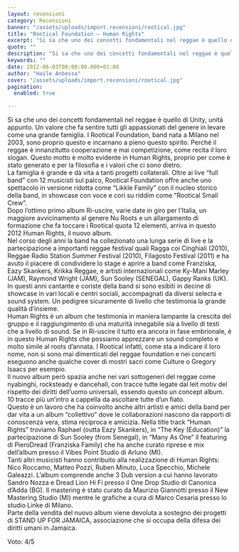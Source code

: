 ```yaml
---
layout: recensioni
category: Recensioni
banner: "/assets/uploads/import.recensioni/rootical.jpg"
title: "Rootical Foundation – Human Rights"
excerpt: "Si sa che uno dei concetti fondamentali nel reggae è quello di Unity, unità appunto. Un valore che fa sentire tutti gli appassionati del genere in levare come una grande famiglia. I Rootical Foundation, band nata a Milano nel 2003, sono proprio questo e incarnano a pieno questo spirito. Perché il reggae è innanzitutto cooperazione [&hellip"
quote: ""
description: "Si sa che uno dei concetti fondamentali nel reggae è quello di Unity, unità appunto. Un valore che fa sentire tutti gli appassionati del genere in levare come una grande famiglia. I Rootical Foundation, band nata a Milano nel 2003, sono proprio questo e incarnano a pieno questo spirito. Perché il reggae è innanzitutto cooperazione [&hellip"
keywords: ""
date: 2012-06-03T00:00:00.000+01:00
author: "Haile Anbessa"
cover: "/assets/uploads/import.recensioni/rootical.jpg"
pagination:
  enabled: true

---
```


Si sa che uno dei concetti fondamentali nel reggae è quello di Unity, unità appunto. Un valore che fa sentire tutti gli appassionati del genere in levare come una grande famiglia. I Rootical Foundation, band nata a Milano nel 2003, sono proprio questo e incarnano a pieno questo spirito. Perché il reggae è innanzitutto cooperazione e mai competizione, come recita il loro slogan. Questo motto è molto evidente in Human Rights, proprio per come è stato generato e per la filosofia e i valori che ci sono dietro.  
La famiglia è grande e dà vita a tanti progetti collaterali. Oltre ai live “full band” con 12 musicisti sul palco, Rootical Foundation offre anche uno spettacolo in versione ridotta come “Likkle Family” con il nucleo storico della band, in showcase con voce e cori su riddim come “Rootical Small Crew”.  
Dopo l’ottimo primo album Ri-uscire, varie date in giro per l’Italia, un maggiore avvicinamento al genere Nu Roots e un allargamento di formazione che fa toccare i Rootical quota 12 elementi, arriva in questo 2012 Human Rights, il nuovo album.  
Nel corso degli anni la band ha collezionato una lunga serie di live e la partecipazione a importanti reggae festival quali Ragga coi Cinghiali (2010), Reggae Radio Station Summer Festival (2010), Filagosto Festival (2011) e ha avuto il piacere di condividere lo stage e aprire a band come Franziska, Eazy Skankers, Krikka Reggae, e artisti internazionali come Ky-Mani Marley (JAM), Raymond Wright (JAM), Sun Sooley (SENEGAL), Gappy Ranks (UK). In questi anni cantante e coriste della band si sono esibiti in decine di showcase in vari locali e centri sociali, accompagnati da diversi selecta e sound system. Un pedigree sicuramente di livello che testimonia la grande qualità d’insieme.  
Human Rights è un album che testimonia in maniera lampante la crescita del gruppo e il raggiungimento di una maturità innegabile sia a livello di testi che a livello di sound. Se in Ri-uscire il tutto era ancora in fase embrionale, è in questo Human Rights che possiamo apprezzare un sound completo e molto simile al roots d’annata. I Rootical infatti, come sta a indicare il loro nome, non si sono mai dimenticati del reggae foundation e nei concerti eseguono anche qualche cover di mostri sacri come Culture o Gregory Isaacs per esempio.  
Il nuovo album però spazia anche nei vari sottogeneri del reggae come nyabinghi, rocksteady e dancehall, con tracce tutte legate dal leit motiv del rispetto dei diritti dell’uomo universali, essendo questo un concept album. 10 tracce più un’intro a cappella da ascoltare tutte d’un fiato.  
Questo è un lavoro che ha coinvolto anche altri artisti e amici della band per dar vita a un album “collettivo” dove le collaborazioni nascono da rapporti di conoscenza vera, stima reciproca e amicizia. Nella title track “Human Rights” troviamo Raphael (outta Eazy Skankers), in “The Key (Education)” la partecipazione di Sun Sooley (from Senegal), in “Many As One” il featuring di PieroDread (Franziska Family) che ha anche curato riprese e mix dell’album presso il Vibes Point Studio di Arluno (MI).  
Tanti altri musicisti hanno contribuito alla realizzazione di Human Rights: Nico Roccamo, Matteo Pozzi, Ruben Minuto, Luca Specchio, Michele Galeazzi. L’album comprende anche 3 Dub version a cui hanno lavorato Sandro Nozza e Dread Lion Hi Fi presso il One Drop Studio di Canonica d’Adda (BG). Il mastering è stato curato da Maurizio Giannotti presso il New Mastering Studio (MI) mentre le grafiche a cura di Marco Cesaria presso lo studio Linke di Milano.  
Parte della vendita del nuovo album viene devoluta a sostegno dei progetti di STAND UP FOR JAMAICA, associazione che si occupa della difesa dei diritti umani in Jamaica.

Voto: 4/5